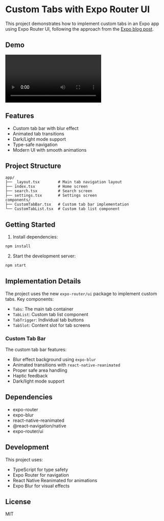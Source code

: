 # Custom Tabs with Expo Router UI

This project demonstrates how to implement custom tabs in an Expo app using Expo Router UI, following the approach from the [Expo blog post](https://expo.dev/blog/how-to-build-custom-tabs-with-expo-router-ui).

## Demo

![Demo Video](assets/videos/demo.mp4)

## Features

- Custom tab bar with blur effect
- Animated tab transitions
- Dark/Light mode support
- Type-safe navigation
- Modern UI with smooth animations

## Project Structure

```
app/
├── _layout.tsx        # Main tab navigation layout
├── index.tsx          # Home screen
├── search.tsx         # Search screen
├── settings.tsx       # Settings screen
components/
├── CustomTabBar.tsx   # Custom tab bar implementation
└── CustomTabList.tsx  # Custom tab list component
```

## Getting Started

1. Install dependencies:
```bash
npm install
```

2. Start the development server:
```bash
npm start
```

## Implementation Details

The project uses the new `expo-router/ui` package to implement custom tabs. Key components:

- `Tabs`: The main tab container
- `TabList`: Custom tab list component
- `TabTrigger`: Individual tab buttons
- `TabSlot`: Content slot for tab screens

### Custom Tab Bar

The custom tab bar features:
- Blur effect background using `expo-blur`
- Animated transitions with `react-native-reanimated`
- Proper safe area handling
- Haptic feedback
- Dark/light mode support

## Dependencies

- expo-router
- expo-blur
- react-native-reanimated
- @react-navigation/native
- expo-router/ui

## Development

This project uses:
- TypeScript for type safety
- Expo Router for navigation
- React Native Reanimated for animations
- Expo Blur for visual effects

## License

MIT
